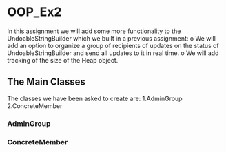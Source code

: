 # OOP_Ex2
In this assignment we will add some more functionality to the UndoableStringBuilder
which we built in a previous assignment:
o We will add an option to organize a group of recipients of updates on the status of
UndoableStringBuilder and send all updates to it in real time.
o We will add tracking of the size of the Heap object.

## The Main Classes

The classes we have been asked to create are:
1.AdminGroup
2.ConcreteMember

### AdminGroup


### ConcreteMember



